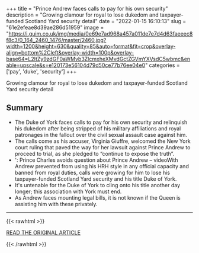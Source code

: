 +++
title = "Prince Andrew faces calls to pay for his own security"
description = "Growing clamour for royal to lose dukedom and taxpayer-funded Scotland Yard security detail"
date = "2022-01-15 16:10:13"
slug = "61e2efeae8d39ae286d51959"
image = "https://i.guim.co.uk/img/media/0e69e7ad968a457a011de7e7d4d63faeeec8f8c3/0_164_2460_1476/master/2460.jpg?width=1200&height=630&quality=85&auto=format&fit=crop&overlay-align=bottom%2Cleft&overlay-width=100p&overlay-base64=L2ltZy9zdGF0aWMvb3ZlcmxheXMvdGctZGVmYXVsdC5wbmc&enable=upscale&s=e120173e56104d79d50ce77b76ee04e0"
categories = ['pay', 'duke', 'security']
+++

Growing clamour for royal to lose dukedom and taxpayer-funded Scotland Yard security detail

## Summary

- The Duke of York faces calls to pay for his own security and relinquish his dukedom after being stripped of his military affiliations and royal patronages in the fallout over the civil sexual assault case against him.
- The calls come as his accuser, Virginia Giuffre, welcomed the New York court ruling that paved the way for her lawsuit against Prince Andrew to proceed to trial, as she pledged to “continue to expose the truth”.
- ': Prince Charles avoids question about Prince Andrew – videoWith Andrew prevented from using his HRH style in any official capacity and banned from royal duties, calls were growing for him to lose his taxpayer-funded Scotland Yard security and his title Duke of York.
- It's untenable for the Duke of York to cling onto his title another day longer; this association with York must end.
- As Andrew faces mounting legal bills, it is not known if the Queen is assisting him with these privately.

---

{{< rawhtml >}}
  <p class="article-category">
    <a target="_blank" href="https://www.theguardian.com/uk-news/2022/jan/14/prince-andrew-facing-calls-pay-for-own-security">READ THE ORIGINAL ARTICLE</a>
  </p>
{{< /rawhtml >}}
